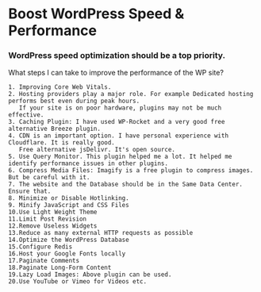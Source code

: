# Boost WordPress Speed & Performance
 
### WordPress speed optimization should be a top priority.
What steps I can take to improve the performance of the WP site?
    
    1. Improving Core Web Vitals.
    2. Hosting providers play a major role. For example Dedicated hosting performs best even during peak hours. 
       If your site is on poor hardware, plugins may not be much effective. 
    3. Caching Plugin: I have used WP-Rocket and a very good free alternative Breeze plugin. 
    4. CDN is an important option. I have personal experience with Cloudflare. It is really good. 
       Free alternative jsDelivr. It's open source. 
    5. Use Query Monitor. This plugin helped me a lot. It helped me identify performance issues in other plugins. 
    6. Compress Media Files: Imagify is a free plugin to compress images. But be careful with it. 
    7. The website and the Database should be in the Same Data Center. Ensure that. 
    8. Minimize or Disable Hotlinking.  
    9. Minify JavaScript and CSS Files
    10.Use Light Weight Theme
    11.Limit Post Revision
    12.Remove Useless Widgets
    13.Reduce as many external HTTP requests as possible
    14.Optimize the WordPress Database
    15.Configure Redis
    16.Host your Google Fonts locally
    17.Paginate Comments
    18.Paginate Long-Form Content
    19.Lazy Load Images: Above plugin can be used. 
    20.Use YouTube or Vimeo for Videos etc. 
